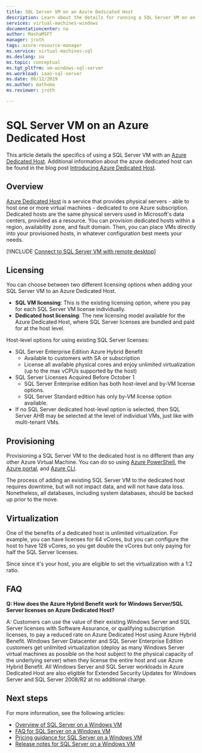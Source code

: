 ```yaml
---
title: SQL Server VM on an Azure Dedicated Host 
description: Learn about the details for running a SQL Server VM on an Azure Dedicated Host. 
services: virtual-machines-windows
documentationcenter: na
author: MashaMSFT
manager: jroth
tags: azure-resource-manager
ms.service: virtual-machines-sql
ms.devlang: na
ms.topic: conceptual
ms.tgt_pltfrm: vm-windows-sql-server
ms.workload: iaas-sql-server
ms.date: 08/12/2019
ms.author: mathoma
ms.reviewer: jroth

---
```

# SQL Server VM on an Azure Dedicated Host 

This article details the specifics of using a SQL Server VM with an [Azure Dedicated Host](/azure/virtual-machines/windows/dedicated-hosts). Additional information about the azure dedicated host can be found in the blog post [Introducing Azure Dedicated Host](https://azure.microsoft.com/en-us/blog/introducing-azure-dedicated-host/). 

## Overview
[Azure Dedicated Host](/azure/virtual-machines/windows/dedicated-hosts) is a service that provides physical servers - able to host one or more virtual machines - dedicated to one Azure subscription. Dedicated hosts are the same physical servers used in Microsoft's data centers, provided as a resource. You can provision dedicated hosts within a region, availability zone, and fault domain. Then, you can place VMs directly into your provisioned hosts, in whatever configuration best meets your needs.


[!INCLUDE [Connect to SQL Server VM with remote desktop](../../../../includes/virtual-machines-common-dedicated-hosts-preview.md)]


## Licensing

You can choose between two different licensing options when adding your SQL Server VM to an Azure Dedicated Host. 

  - **SQL VM licensing**: This is the existing licensing option, where you pay for each SQL Server VM license individually. 
  - **Dedicated host licensing**: The new licensing model available for the Azure Dedicated Host, where SQL Server licenses are bundled and paid for at the host level. 


Host-level options for using existing SQL Server licenses: 
  - SQL Server Enterprise Edition Azure Hybrid Benefit
    - Available to customers with SA or subscription
    - License all available physical cores and enjoy unlimited virtualization (up to the max vCPUs supported by the host)
  - SQL Server Licenses Acquired Before October 1
      - SQL Server Enterprise edition has both host-level and by-VM license options. 
      - SQL Server Standard edition has only by-VM license option available. 
  - If no SQL Server dedicated host-level option is selected, then SQL Server AHB may be selected at the level of individual VMs, just like with multi-tenant VMs.



## Provisioning  
Provisioning a SQL Server VM to the dedicated host is no different than any other Azure Virtual Machine. You can do so using [Azure PowerShell](../dedicated-hosts-powershell.md), the [Azure portal](../dedicated-hosts-portal.md), and [Azure CLI](../../linux/dedicated-hosts-cli.md).

The process of adding an existing SQL Server VM to the dedicated host requires downtime, but will not impact data, and will not have data loss. Nonetheless, all databases, including system databases, should be backed up prior to the move.

## Virtualization 

One of the benefits of a dedicated host is unlimited virtualization. For example, you can have licenses for 64 vCores, but you can configure the host to have 128 vCores, so you get double the vCores but only paying for half the SQL Server licenses. 

Since since it's your host, you are eligible to set the virtualization with a 1:2 ratio. 

## FAQ

**Q: How does the Azure Hybrid Benefit work for Windows Server/SQL Server licenses on Azure Dedicated Host?**

A: Customers can use the value of their existing Windows Server and SQL Server licenses with Software Assurance, or qualifying subscription licenses, to pay a reduced rate on Azure Dedicated Host using Azure Hybrid Benefit. Windows Server Datacenter and SQL Server Enterprise Edition customers get unlimited virtualization (deploy as many Windows Server virtual machines as possible on the host subject to the physical capacity of the underlying server) when they license the entire host and use Azure Hybrid Benefit.  All Windows Server and SQL Server workloads in Azure Dedicated Host are also eligible for Extended Security Updates for Windows Server and SQL Server 2008/R2 at no additional charge. 

## Next steps

For more information, see the following articles: 

* [Overview of SQL Server on a Windows VM](virtual-machines-windows-sql-server-iaas-overview.md)
* [FAQ for SQL Server on a Windows VM](virtual-machines-windows-sql-server-iaas-faq.md)
* [Pricing guidance for SQL Server on a Windows VM](virtual-machines-windows-sql-server-pricing-guidance.md)
* [Release notes for SQL Server on a Windows VM](virtual-machines-windows-sql-server-iaas-release-notes.md)


